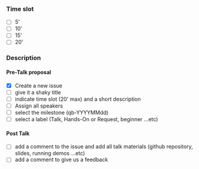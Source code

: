 ### Time slot
- [ ] 5'
- [ ] 10'
- [ ] 15'
- [ ] 20'

### Description

<!-- your description here -->

#### Pre-Talk proposal

- [X] Create a new issue
- [ ] give it a shaky title
- [ ] indicate time slot (20' max) and a short description
- [ ] Assign all speakers
- [ ] select the milestone (qb-YYYYMMdd)
- [ ] select a label (Talk, Hands-On or Request, beginner ...etc)

#### Post Talk
- [ ] add a comment to the issue and add all talk materials (github repository, slides, running demos ...etc)
- [ ] add a comment to give us a feedback 
